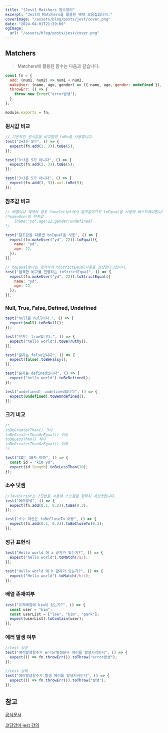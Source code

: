 ```yaml
---
title: "[Jest] Matchers 함수정리"
excerpt: "Jest의 Matchers를 활용한 예제 모음집입니다."
coverImage: "/assets/blog/posts/jest/cover.png"
date: "2024-04-01T21:29:00"
ogImage:
  url: "/assets/blog/posts/jest/cover.png"
---
```


## Matchers

> Matchers에 활용된 함수는 다음과 같습니다.

```jsx
const fn = {
  add: (num1, num2) => num1 + num2,
  makeUser: (name, age, gender) => ({ name, age, gender: undefined }),
  throwErr: () => {
    throw new Error("error발생");
  },
};

module.exports = fn;
```

### 원시값 비교

```jsx
// 기본적인 원시값을 비교할땐 toBe를 사용합니다.
test("2+3은 5다", () => {
  expect(fn.add(2, 3)).toBe(5);
});

test("3+3은 5가 아니다", () => {
  expect(fn.add(3, 3)).toBe(5);
});

test("3+3은 5가 아니다", () => {
  expect(fn.add(3, 3)).not.toBe(5);
});
```

### 참조값 비교

```jsx
// 배열이나 객체의 경우 JavaScript에서 참조값이므로 toEqual을 사용해 테스트해야합니다.
/*makeUser의 반환값
	{name:"yd",age:22,gender:undefined}
*/

test("참조값을 다룰땐 toEqual을 사용", () => {
  expect(fn.makeUser("yd", 22)).toEqual({
    name: "yd",
    age: 22,
  });
});

// toEqual보다는 엄격하게 toStrictEqual사용을 권장한다고합니다.
test("엄격한 비교를 진행하는 toStrictEqual", () => {
  expect(fn.makeUser("yd", 22)).toStrictEqual({
    name: "yd",
    age: 22,
  });
});
```

### Null, True, False, Defined, Undefined

```jsx
test("null은 null이다.", () => {
  expect(null).toBeNull();
});

test("문자는 true입니다.", () => {
  expect("hello world").toBeTruthy();
});

test("문자는 false입니다", () => {
  expect(false).toBeFalsy();
});

test("문자는 defined입니다", () => {
  expect("hello world").toBeDefined();
});

test("undefined는 undefined입니다", () => {
  expect(undefined).toBeUndefined();
});
```

### 크기 비교

```jsx
/*
toBeGreaterThan() 크다
toBeGreaterThanOrEqual() 이상
toBeLessThan() 작다
toBeGreaterThanOrEqual() 이하
*/

test("ID는 10자 이하", () => {
  const id = "kim yd";
  expect(id.length).toBeLessThan(10);
});
```

### 소수 덧셈

```jsx
//JavaScript는 2진법을 사용해 소숫점을 정확히 계산못합니다.
test("에러발생", () => {
  expect(fn.add(0.1, 0.2)).toBe(0.3);
});

test("소수 계산은 toBeCloseTo 이용", () => {
  expect(fn.add(0.1, 0.2)).toBeCloseTo(0.3);
});
```

### 정규 표현식

```jsx
test("Hello world 에 a 글자가 있는가?", () => {
  expect("hello world").toMatch(/a/);
});

test("Hello world 에 h 글자가 있는가?", () => {
  expect("Hello world").toMatch(/h/i);
});
```

### 배열 존재여부

```jsx
test("유저배열에 kim이 있는가?", () => {
  const user = "kim";
  const userList = ["lee", "kim", "park"];
  expect(userList).toContain(user);
});
```

### 에러 발생 여부

```jsx
//test 성공
test("에러발생함수가 error발생문구 에러를 발생시키는지", () => {
  expect(() => fn.throwErr()).toThrow("error발생");
});

//test 실패
test("에러발생함수가 발생 에러를 발생시키는지", () => {
  expect(() => fn.throwErr()).toThrow("발생");
});
```

## 참고

[공식문서](https://jestjs.io/docs/expect)

[코딩앙마 jest 강의](https://www.youtube.com/watch?v=_36vt4fBjOQ)
